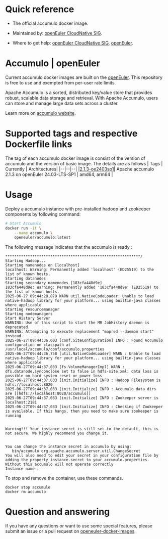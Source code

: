 # Quick reference

- The official accumulo docker image.

- Maintained by: [openEuler CloudNative SIG](https://gitee.com/openeuler/cloudnative).

- Where to get help: [openEuler CloudNative SIG](https://gitee.com/openeuler/cloudnative), [openEuler](https://gitee.com/openeuler/community).
# Accumulo | openEuler
Current accumulo docker images are built on the [openEuler](https://repo.openeuler.org/). This repository is free to use and exempted from per-user rate limits.

Apache Accumulo is a sorted, distributed key/value store that provides robust, scalable data storage and retrieval. With Apache Accumulo, users can store and manage large data sets across a cluster.

Learn more on [accumulo website](https://accumulo.apache.org/).

# Supported tags and respective Dockerfile links
The tag of each accumulo docker image is consist of the version of accumulo and the version of basic image. The details are as follows
| Tags | Currently |  Architectures|
|--|--|--|
|[2.1.3-oe2403sp1](https://gitee.com/openeuler/openeuler-docker-images/blob/master/Bigdata/accumulo/2.1.3/24.03-lts-sp1/Dockerfile)| Apache accumulo 2.1.3 on openEuler 24.03-LTS-SP1 | amd64, arm64 |

# Usage
Deploy a accumulo instance with pre-installed hadoop and zookeeper components by following command:
```bash
# Start Accumulo
docker run -it \
    --name accumulo \
    openeuler/accumulo:latest
```
The following message indicates that the accumulo is ready :
```
************************************************************/
Starting Hadoop...
Starting namenodes on [localhost]
localhost: Warning: Permanently added 'localhost' (ED25519) to the list of known hosts.
Starting datanodes
Starting secondary namenodes [183cfa448d9e]
183cfa448d9e: Warning: Permanently added '183cfa448d9e' (ED25519) to the list of known hosts.
2025-06-27 09:44:28,879 WARN util.NativeCodeLoader: Unable to load native-hadoop library for your platform... using builtin-java classes where applicable
Starting resourcemanager
Starting nodemanagers
Start History Server
WARNING: Use of this script to start the MR JobHistory daemon is deprecated.
WARNING: Attempting to execute replacement "mapred --daemon start" instead.
2025-06-27T09:44:36,603 [conf.SiteConfiguration] INFO : Found Accumulo configuration on classpath at /usr/local/accumulo/conf/accumulo.properties
2025-06-27T09:44:36,758 [util.NativeCodeLoader] WARN : Unable to load native-hadoop library for your platform... using builtin-java classes where applicable
2025-06-27T09:44:37,033 [fs.VolumeManagerImpl] WARN : dfs.datanode.synconclose set to false in hdfs-site.xml: data loss is possible on hard system reset or power loss
2025-06-27T09:44:37,033 [init.Initialize] INFO : Hadoop Filesystem is hdfs://localhost:8020
2025-06-27T09:44:37,033 [init.Initialize] INFO : Accumulo data dirs are [[hdfs://localhost:8020/accumulo]]
2025-06-27T09:44:37,033 [init.Initialize] INFO : Zookeeper server is localhost:2181
2025-06-27T09:44:37,033 [init.Initialize] INFO : Checking if Zookeeper is available. If this hangs, then you need to make sure zookeeper is running


Warning!!! Your instance secret is still set to the default, this is not secure. We highly recommend you change it.


You can change the instance secret in accumulo by using:
   bin/accumulo org.apache.accumulo.server.util.ChangeSecret
You will also need to edit your secret in your configuration file by adding the property instance.secret to your accumulo.properties. Without this accumulo will not operate correctly
Instance name : 

```

To stop and remove the container, use these commands.
```
docker stop accumulo
docker rm accumulo
```

# Question and answering
If you have any questions or want to use some special features, please submit an issue or a pull request on [openeuler-docker-images](https://gitee.com/openeuler/openeuler-docker-images).